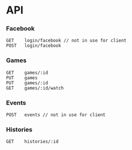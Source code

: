 # API

### Facebook

    GET    login/facebook // not in use for client
    POST   login/facebook

### Games

    GET    games/:id
    PUT    games
    PUT    games/:id
    GET    games/:id/watch

### Events

    POST   events // not in use for client

### Histories

    GET    histories/:id
